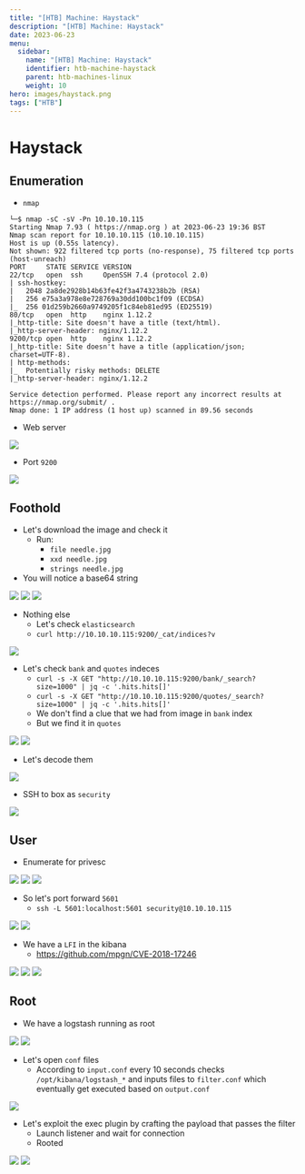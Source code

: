 ```yaml
---
title: "[HTB] Machine: Haystack"
description: "[HTB] Machine: Haystack"
date: 2023-06-23
menu:
  sidebar:
    name: "[HTB] Machine: Haystack"
    identifier: htb-machine-haystack
    parent: htb-machines-linux
    weight: 10
hero: images/haystack.png
tags: ["HTB"]
---
```


# Haystack
## Enumeration
- `nmap`
```
└─$ nmap -sC -sV -Pn 10.10.10.115
Starting Nmap 7.93 ( https://nmap.org ) at 2023-06-23 19:36 BST
Nmap scan report for 10.10.10.115 (10.10.10.115)
Host is up (0.55s latency).
Not shown: 922 filtered tcp ports (no-response), 75 filtered tcp ports (host-unreach)
PORT     STATE SERVICE VERSION
22/tcp   open  ssh     OpenSSH 7.4 (protocol 2.0)
| ssh-hostkey: 
|   2048 2a8de2928b14b63fe42f3a4743238b2b (RSA)
|   256 e75a3a978e8e728769a30dd100bc1f09 (ECDSA)
|_  256 01d259b2660a9749205f1c84eb81ed95 (ED25519)
80/tcp   open  http    nginx 1.12.2
|_http-title: Site doesn't have a title (text/html).
|_http-server-header: nginx/1.12.2
9200/tcp open  http    nginx 1.12.2
|_http-title: Site doesn't have a title (application/json; charset=UTF-8).
| http-methods: 
|_  Potentially risky methods: DELETE
|_http-server-header: nginx/1.12.2

Service detection performed. Please report any incorrect results at https://nmap.org/submit/ .
Nmap done: 1 IP address (1 host up) scanned in 89.56 seconds
```
- Web server

![](./images/1.png)

- Port `9200`

![](./images/2.png)

## Foothold
- Let's download the image and check it
  - Run:
    -  `file needle.jpg`
    -  `xxd needle.jpg`
    -  `strings needle.jpg`
 - You will notice a base64 string

![](./images/3.png)
![](./images/4.png)
![](./images/5.png)

- Nothing else
  - Let's check `elasticsearch`
  - `curl http://10.10.10.115:9200/_cat/indices?v`

![](./images/6.png)

- Let's check `bank` and `quotes` indeces
  - `curl -s -X GET "http://10.10.10.115:9200/bank/_search?size=1000" | jq -c '.hits.hits[]'`
  - `curl -s -X GET "http://10.10.10.115:9200/quotes/_search?size=1000" | jq -c '.hits.hits[]'`
  - We don't find a clue that we had from image in `bank` index
  - But we find it in `quotes`

![](./images/7.png)
![](./images/8.png)

- Let's decode them

![](./images/9.png)

- SSH to box as `security`

![](./images/10.png)

## User
- Enumerate for privesc

![](./images/11.png)
![](./images/12.png)
![](./images/13.png)

- So let's port forward `5601` 
  - `ssh -L 5601:localhost:5601 security@10.10.10.115`

![](./images/14.png)
![](./images/15.png)

- We have a `LFI` in the kibana
  - https://github.com/mpgn/CVE-2018-17246

![](./images/16.png)
![](./images/17.png)
![](./images/18.png)

## Root
- We have a logstash running as root

![](./images/19.png)
![](./images/20.png)

- Let's open `conf` files
  - According to `input.conf` every 10 seconds checks `/opt/kibana/logstash_*` and inputs files to `filter.conf` which eventually get executed based on `output.conf`

![](./images/21.png)

- Let's exploit the exec plugin by crafting the payload that passes the filter
  - Launch listener and wait for connection 
  - Rooted

![](./images/22.png)
![](./images/23.png)
